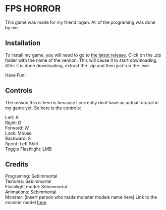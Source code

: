 # FPS HORROR

This game was made for my friend logan. All of the programing was done by me.


## Installation

To install my game, you will need to go to [the latest release](https://github.com/Sebimmortal/FPS-horror/releases/tag/V0.1.0). Click on the .zip folder with the name of the version. This will cause it to start downloading. After it is done downloading, extract the .zip and then just run the .exe.

Have Fun!

## Controls
The reason this is here is because i currently dont have an actual tutorial in my game yet. So here is the controls:

Left: A  
Right: D  
Forward: W  
Look: Mouse  
Backward: S  
Sprint: Left Shift  
Toggle Flashlight: LMB  

## Credits

Programing: Sebimmortal  
Textures: Sebimmortal  
Flashlight model: Sebimmortal  
Animations: Sebimmortal  
Monster: [insert person who made monster models name here] Link to the monster model [here](https://idk.idk/idk/idk/ihavenocluerightnow).
